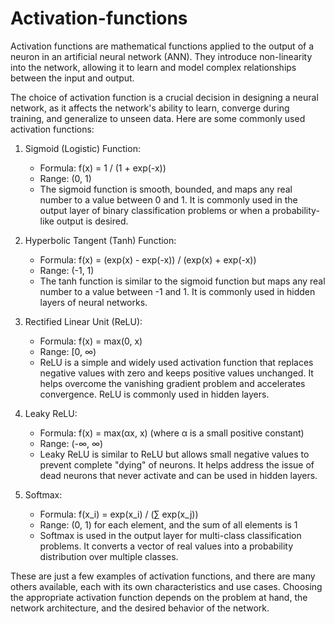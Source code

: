 # Activation-functions


Activation functions are mathematical functions applied to the output of a neuron in an artificial neural network (ANN). They introduce non-linearity into the network, allowing it to learn and model complex relationships between the input and output.

The choice of activation function is a crucial decision in designing a neural network, as it affects the network's ability to learn, converge during training, and generalize to unseen data. Here are some commonly used activation functions:

1. Sigmoid (Logistic) Function:
   - Formula: f(x) = 1 / (1 + exp(-x))
   - Range: (0, 1)
   - The sigmoid function is smooth, bounded, and maps any real number to a value between 0 and 1. It is commonly used in the output layer of binary classification problems or when a probability-like output is desired.

2. Hyperbolic Tangent (Tanh) Function:
   - Formula: f(x) = (exp(x) - exp(-x)) / (exp(x) + exp(-x))
   - Range: (-1, 1)
   - The tanh function is similar to the sigmoid function but maps any real number to a value between -1 and 1. It is commonly used in hidden layers of neural networks.

3. Rectified Linear Unit (ReLU):
   - Formula: f(x) = max(0, x)
   - Range: [0, ∞)
   - ReLU is a simple and widely used activation function that replaces negative values with zero and keeps positive values unchanged. It helps overcome the vanishing gradient problem and accelerates convergence. ReLU is commonly used in hidden layers.

4. Leaky ReLU:
   - Formula: f(x) = max(αx, x) (where α is a small positive constant)
   - Range: (-∞, ∞)
   - Leaky ReLU is similar to ReLU but allows small negative values to prevent complete "dying" of neurons. It helps address the issue of dead neurons that never activate and can be used in hidden layers.

5. Softmax:
   - Formula: f(x_i) = exp(x_i) / (∑ exp(x_j))
   - Range: (0, 1) for each element, and the sum of all elements is 1
   - Softmax is used in the output layer for multi-class classification problems. It converts a vector of real values into a probability distribution over multiple classes.

These are just a few examples of activation functions, and there are many others available, each with its own characteristics and use cases. Choosing the appropriate activation function depends on the problem at hand, the network architecture, and the desired behavior of the network.
